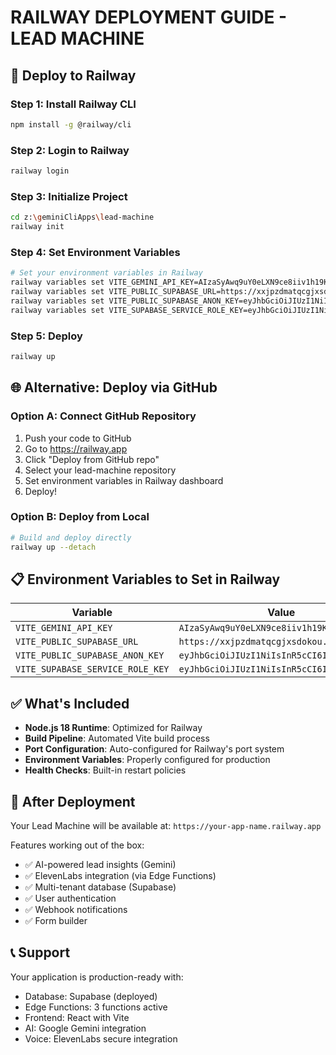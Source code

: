 # RAILWAY DEPLOYMENT GUIDE - LEAD MACHINE

## 🚀 Deploy to Railway

### Step 1: Install Railway CLI
```bash
npm install -g @railway/cli
```

### Step 2: Login to Railway
```bash
railway login
```

### Step 3: Initialize Project
```bash
cd z:\geminiCliApps\lead-machine
railway init
```

### Step 4: Set Environment Variables
```bash
# Set your environment variables in Railway
railway variables set VITE_GEMINI_API_KEY=AIzaSyAwq9uY0eLXN9ce8iiv1h19K9uJhU0QiqU
railway variables set VITE_PUBLIC_SUPABASE_URL=https://xxjpzdmatqcgjxsdokou.supabase.co
railway variables set VITE_PUBLIC_SUPABASE_ANON_KEY=eyJhbGciOiJIUzI1NiIsInR5cCI6IkpXVCJ9.eyJpc3MiOiJzdXBhYmFzZSIsInJlZiI6Inh4anB6ZG1hdHFjZ2p4c2Rva291Iiwicm9sZSI6ImFub24iLCJpYXQiOjE3NTc5NDA4MjQsImV4cCI6MjA3MzUxNjgyNH0.mFRzWP5O18B6xw65sWEbJWOufAiMZ2-ypBrMxQ4okbw
railway variables set VITE_SUPABASE_SERVICE_ROLE_KEY=eyJhbGciOiJIUzI1NiIsInR5cCI6IkpXVCJ9.eyJpc3MiOiJzdXBhYmFzZSIsInJlZiI6Inh4anB6ZG1hdHFjZ2p4c2Rva291Iiwicm9sZSI6InNlcnZpY2Vfcm9sZSIsImlhdCI6MTc1Nzk0MDgyNCwiZXhwIjoyMDczNTE2ODI0fQ.TJ8BFd8KmdswvkTUIXoW5IvicphK7BgkbtwI4ndC0yk
```

### Step 5: Deploy
```bash
railway up
```

## 🌐 Alternative: Deploy via GitHub

### Option A: Connect GitHub Repository
1. Push your code to GitHub
2. Go to https://railway.app
3. Click "Deploy from GitHub repo"
4. Select your lead-machine repository
5. Set environment variables in Railway dashboard
6. Deploy!

### Option B: Deploy from Local
```bash
# Build and deploy directly
railway up --detach
```

## 📋 Environment Variables to Set in Railway

| Variable | Value |
|----------|-------|
| `VITE_GEMINI_API_KEY` | `AIzaSyAwq9uY0eLXN9ce8iiv1h19K9uJhU0QiqU` |
| `VITE_PUBLIC_SUPABASE_URL` | `https://xxjpzdmatqcgjxsdokou.supabase.co` |
| `VITE_PUBLIC_SUPABASE_ANON_KEY` | `eyJhbGciOiJIUzI1NiIsInR5cCI6IkpXVCJ9...` |
| `VITE_SUPABASE_SERVICE_ROLE_KEY` | `eyJhbGciOiJIUzI1NiIsInR5cCI6IkpXVCJ9...` |

## ✅ What's Included

- **Node.js 18 Runtime**: Optimized for Railway
- **Build Pipeline**: Automated Vite build process
- **Port Configuration**: Auto-configured for Railway's port system
- **Environment Variables**: Properly configured for production
- **Health Checks**: Built-in restart policies

## 🔗 After Deployment

Your Lead Machine will be available at: `https://your-app-name.railway.app`

Features working out of the box:
- ✅ AI-powered lead insights (Gemini)
- ✅ ElevenLabs integration (via Edge Functions)
- ✅ Multi-tenant database (Supabase)
- ✅ User authentication
- ✅ Webhook notifications
- ✅ Form builder

## 📞 Support

Your application is production-ready with:
- Database: Supabase (deployed)
- Edge Functions: 3 functions active
- Frontend: React with Vite
- AI: Google Gemini integration
- Voice: ElevenLabs secure integration